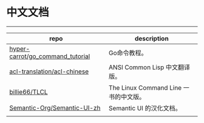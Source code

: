 # 中文文档

---

 repo | description
 -----|-------------
 [hyper-carrot/go_command_tutorial](https://github.com/hyper-carrot/go_command_tutorial) | Go命令教程。
 [acl-translation/acl-chinese](https://github.com/acl-translation/acl-chinese) | ANSI Common Lisp 中文翻译版。
 [billie66/TLCL](https://github.com/billie66/TLCL) | The Linux Command Line 一书的中文版。
 [Semantic-Org/Semantic-UI-zh](https://github.com/Semantic-Org/Semantic-UI-zh) | Semantic UI 的汉化文档。
 []() | 
